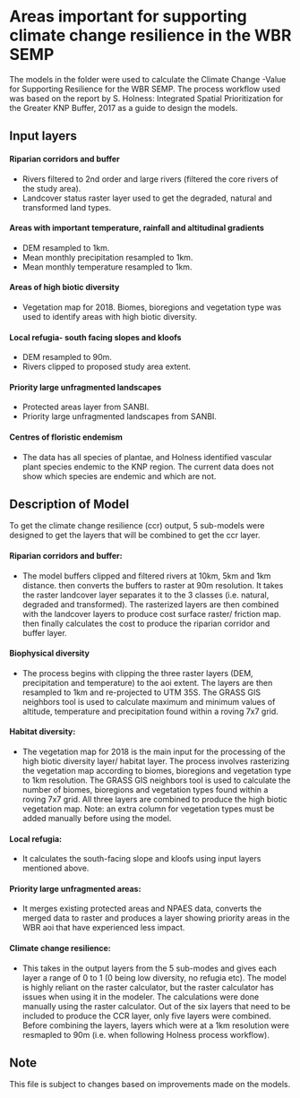 # Areas important for supporting climate change resilience in the WBR SEMP

The models in the folder were used to calculate the Climate Change -Value for Supporting Resilience for the WBR SEMP. The process workflow used was based on the report by S. Holness: Integrated Spatial Prioritization for the Greater KNP Buffer, 2017 as a guide to design the models.

## Input layers

#### Riparian corridors and buffer
- Rivers filtered to 2nd order and large rivers (filtered the core rivers of the study area).
- Landcover status raster layer used to get the degraded, natural and transformed land types.

#### Areas with important temperature, rainfall and altitudinal gradients
- DEM resampled to 1km.
- Mean monthly precipitation resampled to 1km.
- Mean monthly temperature resampled to 1km.

#### Areas of high biotic diversity
- Vegetation map for 2018. Biomes, bioregions and vegetation type was used to identify areas with high biotic diversity.

#### Local refugia- south facing slopes and kloofs
- DEM resampled to 90m.
- Rivers clipped to proposed study area extent.

#### Priority large unfragmented landscapes
- Protected areas layer from SANBI.
- Priority large unfragmented landscapes from SANBI.

#### Centres of floristic endemism
- The data has all species of plantae, and Holness identified vascular plant species endemic to the KNP region. The current data does not show which species are endemic and which are not.

## Description of Model
To get the climate change resilience (ccr) output, 5 sub-models were designed to get the layers that will be combined to get the ccr layer.
#### Riparian corridors and buffer:
- The model buffers clipped and filtered rivers at 10km, 5km and 1km distance. then converts the buffers to raster at 90m resolution. It takes the raster landcover layer separates it to the 3 classes (i.e. natural, degraded and transformed). The rasterized layers are then combined with the landcover layers to produce cost surface raster/ friction map. then finally calculates the cost to produce the riparian corridor and buffer layer.
#### Biophysical diversity
- The process begins with clipping the three raster layers (DEM, precipitation and temperature) to the aoi extent. The layers are then resampled to 1km and re-projected to UTM 35S. The GRASS GIS neighbors tool is used to calculate maximum and minimum values of altitude, temperature and precipitation found within a roving 7x7 grid. 
#### Habitat diversity: 
- The vegetation map for 2018 is the main input for the processing of the high biotic diversity layer/ habitat layer. The process involves rasterizing the vegetation map according to biomes, bioregions and vegetation type to 1km resolution. The GRASS GIS neighbors tool is used to calculate the number of biomes, bioregions and vegetation types found within a roving 7x7 grid. All three layers are combined to produce the high biotic vegetation map. Note: an extra column for vegetation types must be added manually before using the model.
#### Local refugia: 
- It calculates the south-facing slope and kloofs using input layers mentioned above. 
#### Priority large unfragmented areas: 
- It merges existing protected areas and NPAES data, converts the merged data to raster and produces a layer showing priority areas in the WBR aoi that have experienced less impact.
#### Climate change resilience: 
- This takes in the output layers from the 5 sub-modes and gives each layer a range of 0 to 1 (0 being low diversity, no refugia etc). The model is highly reliant on the raster calculator, but the raster calculator has issues when using it in the modeler. The calculations were done manually using the raster calculator. Out of the six layers that need to be included to produce the CCR layer, only five layers were combined. Before combining the layers, layers which were at a 1km resolution were resmapled to 90m (i.e. when following Holness process workflow).

## Note
This file is subject to changes based on improvements made on the models.
